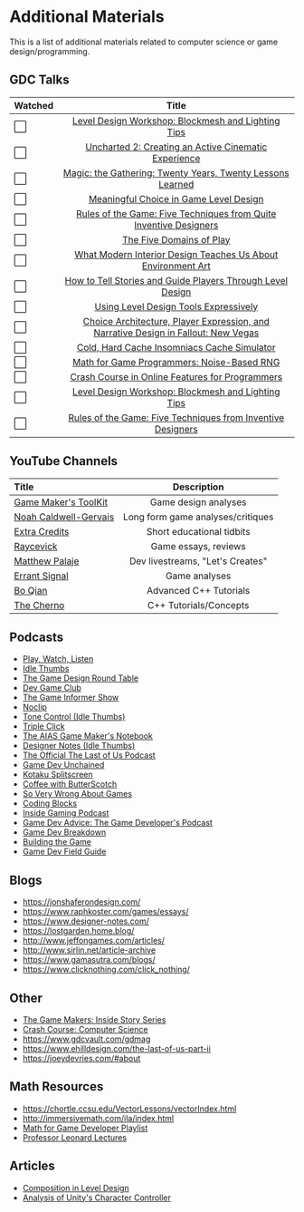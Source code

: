 # Additional Materials

This is a list of additional materials related to computer science or game design/programming.

## GDC Talks

Watched | Title
:--| :--: 
:white_large_square: | [Level Design Workshop: Blockmesh and Lighting Tips](https://www.youtube.com/watch?v=09r1B9cVEQY)
:white_large_square: | [Uncharted 2: Creating an Active Cinematic Experience](https://www.youtube.com/watch?v=lXxP6qN39wI)
:white_large_square: | [Magic: the Gathering: Twenty Years, Twenty Lessons Learned](https://www.youtube.com/watch?v=QHHg99hwQGY)
:white_large_square: | [Meaningful Choice in Game Level Design](https://www.youtube.com/watch?v=BEF4GVNzkUw)
:white_large_square: | [Rules of the Game: Five Techniques from Quite Inventive Designers](https://www.youtube.com/watch?v=d8QAVGeEj-U&feature=youtu.be&t=1667)
:white_large_square: | [The Five Domains of Play](https://www.youtube.com/watch?v=cnZ9Fx_tsE8)
:white_large_square: | [What Modern Interior Design Teaches Us About Environment Art](https://www.youtube.com/watch?v=HpjbkKjqPE8)
:white_large_square: | [How to Tell Stories and Guide Players Through Level Design](https://www.youtube.com/watch?v=9RbXTv7iNbw)
:white_large_square: | [Using Level Design Tools Expressively](https://www.youtube.com/watch?v=UwZz-GtCq1Y)
:white_large_square: | [Choice Architecture, Player Expression, and Narrative Design in Fallout: New Vegas](https://www.youtube.com/watch?v=LR4OxNfzTvU)
:white_large_square: | [Cold, Hard Cache Insomniacs Cache Simulator](https://www.youtube.com/watch?v=SZOr0m-K5PQ)
:white_large_square: | [Math for Game Programmers: Noise-Based RNG](https://www.youtube.com/watch?v=LWFzPP8ZbdU&list=WL&index=15&ab_channel=GDC)
:white_large_square: | [Crash Course in Online Features for Programmers](https://www.youtube.com/watch?v=HVpcRXVkQl0&list=WL&index=16&ab_channel=GDC)
:white_large_square: | [Level Design Workshop: Blockmesh and Lighting Tips](https://www.youtube.com/watch?v=09r1B9cVEQY&list=WL&index=17&ab_channel=GDC)
:white_large_square: | [Rules of the Game: Five Techniques from Inventive Designers](https://www.youtube.com/watch?v=d8QAVGeEj-U&list=WL&index=19&ab_channel=GDC)

## YouTube Channels

Title | Description
:-- | :--: 
[Game Maker's ToolKit](https://www.youtube.com/c/MarkBrownGMT/featured) | Game design analyses
[Noah Caldwell-Gervais](https://www.youtube.com/user/broadcaststsatic) | Long form game analyses/critiques
[Extra Credits](https://www.youtube.com/extracredits/featured) | Short educational tidbits
[Raycevick](https://www.youtube.com/c/Raycevick/videos) | Game essays, reviews
[Matthew Palaje](https://www.youtube.com/c/MatthewPalaje/videos) | Dev livestreams, "Let's Creates"
[Errant Signal](https://www.youtube.com/c/ErrantSignal/featured) | Game analyses
[Bo Qian](https://www.youtube.com/user/BoQianTheProgrammer/playlists) | Advanced C++ Tutorials
[The Cherno](https://www.youtube.com/playlist?list=PLlrATfBNZ98dudnM48yfGUldqGD0S4FFb) | C++ Tutorials/Concepts


## Podcasts
- [Play, Watch, Listen](https://podcasts.apple.com/us/podcast/play-watch-listen/id1492391341)
- [Idle Thumbs](https://podcasts.apple.com/us/podcast/idle-thumbs/id293436552)
- [The Game Design Round Table](https://podcasts.apple.com/us/podcast/the-game-design-round-table/id578641256)
- [Dev Game Club](https://podcasts.apple.com/us/podcast/dev-game-club/id1090136163)
- [The Game Informer Show](https://podcasts.apple.com/us/podcast/the-game-informer-show/id335246945)
- [Noclip](https://podcasts.apple.com/us/podcast/noclip/id1385062988)
- [Tone Control (Idle Thumbs)](https://podcasts.apple.com/us/podcast/tone-control/id730148800)
- [Triple Click](https://podcasts.apple.com/us/podcast/triple-click/id1507834679)
- [The AIAS Game Maker's Notebook](https://podcasts.apple.com/us/podcast/the-aias-game-makers-notebook/id1313004515)
- [Designer Notes (Idle Thumbs)](https://podcasts.apple.com/us/podcast/designer-notes/id935345158)
- [The Official The Last of Us Podcast](https://podcasts.apple.com/us/podcast/the-official-the-last-of-us-podcast/id1514792212)
- [Game Dev Unchained](https://podcasts.apple.com/us/podcast/game-dev-unchained/id1043547750)
- [Kotaku Splitscreen](https://podcasts.apple.com/ca/podcast/kotaku-splitscreen/id1039413502)
- [Coffee with ButterScotch](https://podcasts.apple.com/us/podcast/coffee-with-butterscotch-a-game-dev-comedy-podcast/id981361117)
- [So Very Wrong About Games](https://podcasts.apple.com/us/podcast/so-very-wrong-about-games/id1316809169)
- [Coding Blocks](https://podcasts.apple.com/us/podcast/coding-blocks/id769189585)
- [Inside Gaming Podcast](https://podcasts.apple.com/us/podcast/inside-gaming-podcast/id1498840921)
- [Game Dev Advice: The Game Developer's Podcast](https://podcasts.apple.com/us/podcast/game-dev-advice-the-game-developers-podcast/id1450096263)
- [Game Dev Breakdown](https://podcasts.apple.com/us/podcast/gamedev-breakdown/id1262767515)
- [Building the Game](https://podcasts.apple.com/us/podcast/building-the-game/id533274562)
- [Game Dev Field Guide](https://podcasts.apple.com/us/podcast/game-dev-field-guide/id1501991718)


## Blogs
- https://jonshaferondesign.com/
- https://www.raphkoster.com/games/essays/
- https://www.designer-notes.com/
- https://lostgarden.home.blog/
- http://www.jeffongames.com/articles/
- http://www.sirlin.net/article-archive
- https://www.gamasutra.com/blogs/
- https://www.clicknothing.com/click_nothing/

## Other
- [The Game Makers: Inside Story Series](https://www.youtube.com/watch?v=BQbQShqqx_k)
- [Crash Course: Computer Science](https://www.youtube.com/playlist?list=PLH2l6uzC4UEW0s7-KewFLBC1D0l6XRfye)
- https://www.gdcvault.com/gdmag
- https://www.ehilldesign.com/the-last-of-us-part-ii
- https://joeydevries.com/#about

## Math Resources
- https://chortle.ccsu.edu/VectorLessons/vectorIndex.html
- http://immersivemath.com/ila/index.html
- [Math for Game Developer Playlist](https://www.youtube.com/playlist?list=PLW3Zl3wyJwWOpdhYedlD-yCB7WQoHf-My)
- [Professor Leonard Lectures](https://www.youtube.com/c/ProfessorLeonard/videos)

## Articles
- [Composition in Level Design](http://level-design.org/?page_id=2274)
- [Analysis of Unity's Character Controller](https://roystanross.wordpress.com/2014/05/07/custom-character-controller-in-unity-part-1-collision-resolution/)
